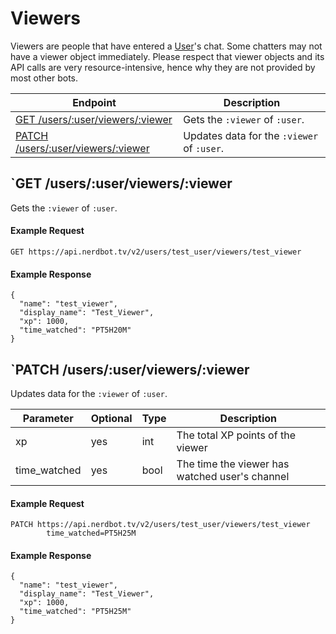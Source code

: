 # Viewers
Viewers are people that have entered a [User](users.md)'s chat. Some chatters may not have a viewer object immediately. Please respect that viewer objects and its API calls are very resource-intensive, hence why they are not provided by most other bots.

|Endpoint|Description|
|---|---|
|[GET /users/:user/viewers/:viewer](#get-usersuserviewersviewer)|Gets the `:viewer` of `:user`.|
|[PATCH /users/:user/viewers/:viewer](#patch-usersuserviewersviewer)|Updates data for the `:viewer` of `:user`.|

## `GET /users/:user/viewers/:viewer
Gets the `:viewer` of `:user`.
#### Example Request
    GET https://api.nerdbot.tv/v2/users/test_user/viewers/test_viewer
#### Example Response
    {
      "name": "test_viewer",
      "display_name": "Test_Viewer",
      "xp": 1000,
      "time_watched": "PT5H20M"
    }
## `PATCH /users/:user/viewers/:viewer
Updates data for the `:viewer` of `:user`.

|Parameter|Optional|Type|Description|
|---|---|---|---|
|xp|yes|int|The total XP points of the viewer|
|time_watched|yes|bool|The time the viewer has watched user's channel|

#### Example Request
    PATCH https://api.nerdbot.tv/v2/users/test_user/viewers/test_viewer
            time_watched=PT5H25M
#### Example Response
    {
      "name": "test_viewer",
      "display_name": "Test_Viewer",
      "xp": 1000,
      "time_watched": "PT5H25M"
    }
